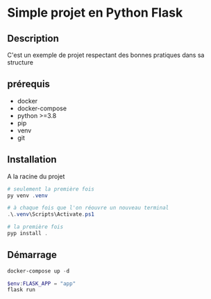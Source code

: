 # Simple projet en Python Flask

## Description

C'est un exemple de projet respectant des bonnes pratiques dans sa structure

## prérequis

* docker
* docker-compose
* python >=3.8
* pip
* venv
* git

## Installation

A la racine du projet

```powershell
# seulement la première fois
py venv .venv

# à chaque fois que l'on réouvre un nouveau terminal
.\.venv\Scripts\Activate.ps1

# la première fois
pyp install .
```

## Démarrage

```powershell
docker-compose up -d

$env:FLASK_APP = "app"
flask run
```

